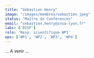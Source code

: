 ```yaml
---
title: "Sébastien Henry"
image: "/images/membres/sebastien.jpeg"
status: "Maître de Conférences"
email: "sebastien.henry@insa-lyon.fr"
labs: ['DISP']
role: 'Resp. scientifique WP1'
wps: ['WP1', 'WP2', 'WP3', 'WP4']
---
```


... A venir ...
